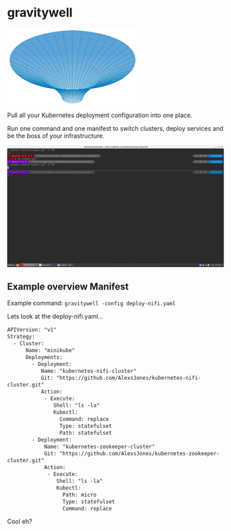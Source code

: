 # gravitywell

![gravitywell](resources/bg.png)


Pull all your Kubernetes deployment configuration into one place.

Run one command and one manifest to switch clusters, deploy services and be the boss of your infrastructure.

![example](resources/output.gif)

## Example overview Manifest

Example command: `gravitywell -config deploy-nifi.yaml`

Lets look at the deploy-nifi.yaml...

```
APIVersion: "v1"
Strategy:
  - Cluster:
      Name: "minikube"
      Deployments:
        - Deployment:
           Name: "kubernetes-nifi-cluster"
           Git: "https://github.com/AlexsJones/kubernetes-nifi-cluster.git"
           Action:
            - Execute:
               Shell: "ls -la"
               Kubectl:
                 Command: replace
                 Type: statefulset
                 Path: statefulset
        - Deployment:
            Name: "kubernetes-zookeeper-cluster"
            Git: "https://github.com/AlexsJones/kubernetes-zookeeper-cluster.git"
            Action:
             - Execute:
                Shell: "ls -la"
                Kubectl:
                  Path: micro
                  Type: statefulset
                  Command: replace
````

Cool eh?
